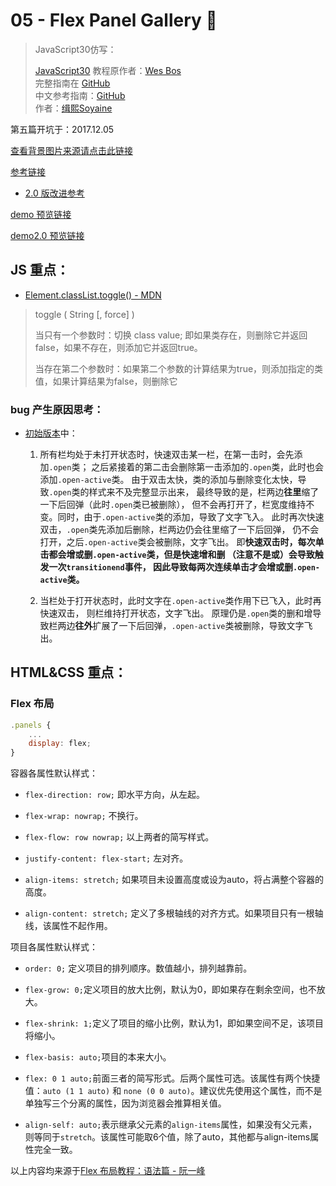 # 05 - Flex Panel Gallery 💪

> JavaScript30仿写：
>
> [JavaScript30](https://javascript30.com) 教程原作者：[Wes Bos](https://github.com/wesbos)    
> 完整指南在 [GitHub](https://github.com/wesbos/JavaScript30)  
> 中文参考指南：[GitHub](https://github.com/soyaine/JavaScript30)  
> 作者：[缉熙Soyaine](https://github.com/soyaine)

第五篇开坑于：2017.12.05

[查看背景图片来源请点击此链接](https://dummyimage.com/)

[参考链接](https://github.com/soyaine/JavaScript30/tree/master/05%20-%20Flex%20Panel%20Gallery)

- [2.0 版改进参考](https://github.com/soyaine/JavaScript30/tree/master/05%20-%20Flex%20Panel%20Gallery#延伸思考)

[demo 预览链接](https://hehe1111.github.io/js_demo/js30/05%20-%20Flex%20Panel%20Gallery/)

[demo2.0 预览链接](https://hehe1111.github.io/js_demo/js30//05%20-%20Flex%20Panel%20Gallery/version2.0/)


## JS 重点：

- [Element.classList.toggle() - MDN](https://developer.mozilla.org/zh-CN/docs/Web/API/Element/classList)
> toggle ( String [, force] )
>
> 当只有一个参数时：切换 class value; 即如果类存在，则删除它并返回false，如果不存在，则添加它并返回true。
>
> 当存在第二个参数时：如果第二个参数的计算结果为true，则添加指定的类值，如果计算结果为false，则删除它


### bug 产生原因思考：
- [初始版本](https://hehe1111.github.io/js_demo/js30/05%20-%20Flex%20Panel%20Gallery/)中：

    1. 所有栏均处于未打开状态时，快速双击某一栏，在第一击时，会先添加`.open`类；
    之后紧接着的第二击会删除第一击添加的`.open`类，此时也会添加`.open-active`类。
    由于双击太快，类的添加与删除变化太快，导致`.open`类的样式来不及完整显示出来，
    最终导致的是，栏两边**往里**缩了一下后回弹（此时`.open`类已被删除），
    但不会再打开了，栏宽度维持不变。同时，由于`.open-active`类的添加，导致了文字飞入。
    此时再次快速双击，`.open`类先添加后删除，栏两边仍会往里缩了一下后回弹，
    仍不会打开，之后`.open-active`类会被删除，文字飞出。
    即**快速双击时，每次单击都会增或删`.open-active`类，但是快速增和删
    （注意不是或）会导致触发一次`transitionend`事件，
    因此导致每两次连续单击才会增或删`.open-active`类。**

    2. 当栏处于打开状态时，此时文字在`.open-active`类作用下已飞入，此时再快速双击，
    则栏维持打开状态，文字飞出。
    原理仍是`.open`类的删和增导致栏两边**往外**扩展了一下后回弹，`.open-active`类被删除，导致文字飞出。

## HTML&CSS 重点：

### Flex 布局

```javascript
.panels {
    ...
    display: flex;
}
```
容器各属性默认样式：

- `flex-direction: row;` 即水平方向，从左起。

- `flex-wrap: nowrap;` 不换行。

- `flex-flow: row nowrap;` 以上两者的简写样式。

- `justify-content: flex-start;` 左对齐。

- `align-items: stretch;` 如果项目未设置高度或设为auto，将占满整个容器的高度。

- `align-content: stretch;` 定义了多根轴线的对齐方式。如果项目只有一根轴线，该属性不起作用。

项目各属性默认样式：

 - `order: 0;` 定义项目的排列顺序。数值越小，排列越靠前。

 - `flex-grow: 0;`定义项目的放大比例，默认为0，即如果存在剩余空间，也不放大。

 - `flex-shrink: 1;`定义了项目的缩小比例，默认为1，即如果空间不足，该项目将缩小。

 - `flex-basis: auto;`项目的本来大小。

 - `flex: 0 1 auto;`前面三者的简写形式。后两个属性可选。该属性有两个快捷值：`auto (1 1 auto)` 和 `none (0 0 auto)`。建议优先使用这个属性，而不是单独写三个分离的属性，因为浏览器会推算相关值。

 - `align-self: auto;`表示继承父元素的`align-items`属性，如果没有父元素，则等同于`stretch`。该属性可能取6个值，除了auto，其他都与align-items属性完全一致。

以上内容均来源于[Flex 布局教程：语法篇 - 阮一峰](http://www.ruanyifeng.com/blog/2015/07/flex-grammar.html)
